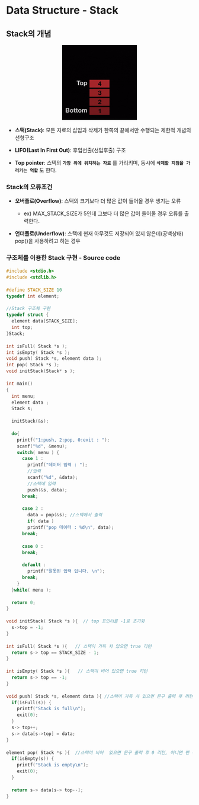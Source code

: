 # Data Structure - Stack

## **Stack의 개념**

<p align="center"><img width="40%" src="stack.gif"></p>

* **스택(Stack)**: 모든 자료의 삽입과 삭제가 한쪽의 끝에서만 수행되는 제한적 개념의 선형구조

* **LIFO(Last In First Out)**: 후입선출(선입후출) 구조

* **Top pointer**: 스택의 **`가장 위에 위치하는 자료`** 를 가리키며, 동시에 **`삭제할 지점을 가리키는 역할`** 도 한다.

### **Stack의 오류조건**

* **오버플로(Overflow)**: 스택의 크기보다 더 많은 값이 들어올 경우 생기는 오류
  * ex) MAX_STACK_SIZE가 5인데 그보다 더 많은 값이 들어올 경우 오류를 출력한다.

* **언더플로(Underflow)**: 스택에 현재 아무것도 저장되어 있지 않은데(공백상태) pop()을 사용하려고 하는 경우

### **구조체를 이용한 Stack 구현 - Source code**

```c
#include <stdio.h>
#include <stdlib.h>

#define STACK_SIZE 10
typedef int element;

//Stack 구조체 구현
typedef struct {
  element data[STACK_SIZE];
  int top;
}Stack;

int isFull( Stack *s );
int isEmpty( Stack *s );
void push( Stack *s, element data );
int pop( Stack *s );
void initStack(Stack* s );

int main() 
{
  int menu;
  element data ;
  Stack s;

  initStack(&s);

  do{
    printf("1:push, 2:pop, 0:exit : ");
    scanf("%d", &menu);
    switch( menu ) {
      case 1 :
        printf("데이터 입력 : ");
        //입력 
        scanf("%d", &data);
        //스택에 입력
        push(&s, data);
      break;

      case 2 :
        data = pop(&s); //스택에서 출력
        if( data )
        printf("pop 데이터 : %d\n", data);
      break;
      
      case 0 :
      break;
    
      default :
        printf("잘못된 입력 입니다. \n");
      break;
    }
  }while( menu );

  return 0;
}

void initStack( Stack *s ){  // top 포인터를 -1로 초기화
  s->top = -1;
}

int isFull( Stack *s ){   // 스택이 가득 차 있으면 true 리턴
  return s-> top == STACK_SIZE - 1;
}

int isEmpty( Stack *s ){   // 스택이 비어 있으면 true 리턴
  return s-> top == -1;
}

void push( Stack *s, element data ){ //스택이 가득 차 있으면 문구 출력 후 리턴, 아니면 push
  if(isFull(s)) {
    printf("Stack is full\n");
    exit(0);
  }
  s-> top++;
  s-> data[s->top] = data;
}

element pop( Stack *s ){  //스택이 비어  있으면 문구 출력 후 0 리턴, 아니면 맨 위 데이터 리턴
  if(isEmpty(s)) {
    printf("Stack is empty\n");
    exit(0);
  }

  return s-> data[s-> top--];
}
```
